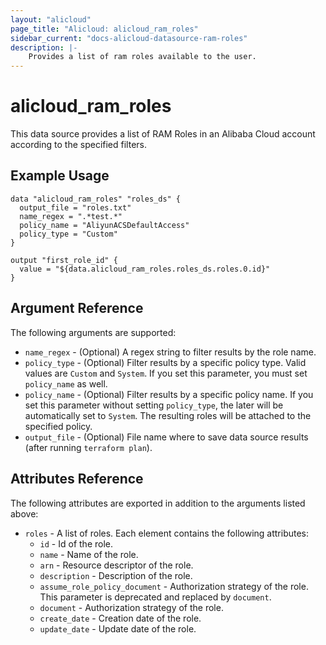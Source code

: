 ```yaml
---
layout: "alicloud"
page_title: "Alicloud: alicloud_ram_roles"
sidebar_current: "docs-alicloud-datasource-ram-roles"
description: |-
    Provides a list of ram roles available to the user.
---
```


# alicloud\_ram\_roles

This data source provides a list of RAM Roles in an Alibaba Cloud account according to the specified filters.

## Example Usage

```
data "alicloud_ram_roles" "roles_ds" {
  output_file = "roles.txt"
  name_regex = ".*test.*"
  policy_name = "AliyunACSDefaultAccess"
  policy_type = "Custom"
}

output "first_role_id" {
  value = "${data.alicloud_ram_roles.roles_ds.roles.0.id}"
}
```

## Argument Reference

The following arguments are supported:

* `name_regex` - (Optional) A regex string to filter results by the role name.
* `policy_type` - (Optional) Filter results by a specific policy type. Valid values are `Custom` and `System`. If you set this parameter, you must set `policy_name` as well.
* `policy_name` - (Optional) Filter results by a specific policy name. If you set this parameter without setting `policy_type`, the later will be automatically set to `System`. The resulting roles will be attached to the specified policy.
* `output_file` - (Optional) File name where to save data source results (after running `terraform plan`).

## Attributes Reference

The following attributes are exported in addition to the arguments listed above:

* `roles` - A list of roles. Each element contains the following attributes:
  * `id` - Id of the role.
  * `name` - Name of the role.
  * `arn` - Resource descriptor of the role.
  * `description` - Description of the role.
  * `assume_role_policy_document` - Authorization strategy of the role. This parameter is deprecated and replaced by `document`.
  * `document` - Authorization strategy of the role.
  * `create_date` - Creation date of the role.
  * `update_date` - Update date of the role.
